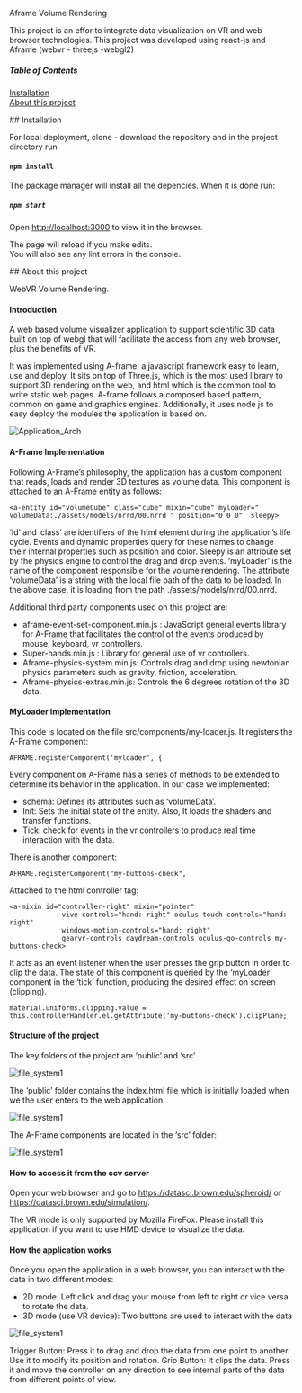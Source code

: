 Aframe Volume Rendering

This project is an effor to integrate data visualization on VR and web browser technologies.
This project was developed using react-js and Aframe (webvr - threejs -webgl2)

##### Table of Contents  
[Installation](#Installation)  
[About this project](#About)

<a name="Installation"/>
## Installation

For local deployment, clone - download the repository and in the project directory run 

#### `npm install`

The package manager will install all the depencies. When it is done run:

##### `npm start`

Open [http://localhost:3000](http://localhost:3000) to view it in the browser.

The page will reload if you make edits.<br>
You will also see any lint errors in the console.

<a name="About"/>
## About this project


WebVR Volume Rendering.

#### Introduction 

A web based volume visualizer application to support scientific 3D data built on top of webgl that will facilitate the access from any web browser, plus the benefits of VR.

It was implemented using A-frame, a javascript framework easy to learn, use and deploy. It sits on top of Three.js, which is the most used library to support 3D rendering on the web, and html which is the common tool to write static web pages. A-frame follows a composed based pattern, common on game and graphics engines. Additionally, it uses node js to easy deploy the modules the application is based on.

![Application_Arch](./imgs/archit.png)

#### A-Frame Implementation

Following A-Frame’s philosophy, the application has a custom component that reads, loads and render 3D textures as volume data. This component is attached to an A-Frame entity as follows:

    <a-entity id="volumeCube" class="cube" mixin="cube" myloader="    volumeData:./assets/models/nrrd/00.nrrd " position="0 0 0"  sleepy> 

‘Id’ and ‘class’ are identifiers of the html element during the application’s life cycle. Events and dynamic properties query for these names to change their internal properties such as position and color. Sleepy is an attribute set by the physics engine to control the drag and drop events. 
‘myLoader’ is the name of the component responsible for the volume rendering. The attribute ‘volumeData’ is a string with the local file path of the data to be loaded. In the above case, it is loading from the path ./assets/models/nrrd/00.nrrd.

Additional third party components used on this project are:

* aframe-event-set-component.min.js : JavaScript general events library for A-Frame that facilitates the control of the events produced by mouse, keyboard, vr controllers.
* Super-hands.min.js : Library for general use of vr controllers.
* Aframe-physics-system.min.js: Controls drag and drop using newtonian physics parameters such as gravity, friction, acceleration.
* Aframe-physics-extras.min.js: Controls the 6 degrees rotation of the 3D data.

#### MyLoader implementation

This code is located on the file src/components/my-loader.js. It registers the A-Frame component:

    AFRAME.registerComponent('myloader', {  
    
Every component on A-Frame has a series of methods to be extended to determine its behavior  in the application. In our case we implemented:

* schema:  Defines its attributes such as ‘volumeData’.
* Init: Sets the initial state of the entity. Also, It loads the shaders and transfer functions.
* Tick: check for events in the vr controllers to produce real time interaction with the data.

There is another component:

    AFRAME.registerComponent("my-buttons-check",

Attached to the html controller tag:

    <a-mixin id="controller-right" mixin="pointer"
                 vive-controls="hand: right" oculus-touch-controls="hand: right"
                 windows-motion-controls="hand: right"
                 gearvr-controls daydream-controls oculus-go-controls my-buttons-check>

It acts as an event listener when the user presses the grip button in order to clip the data. The state of this component is queried by the ‘myLoader’ component in the ‘tick’ function, producing the desired effect on screen (clipping).

    material.uniforms.clipping.value = this.controllerHandler.el.getAttribute('my-buttons-check').clipPlane;
    
#### Structure of the project 

The key folders of the project are ‘public’ and ‘src’

![file_system1](./imgs/filesystem.png)

The ‘public’ folder contains the index.html file which is initially loaded when we the user enters to the web application.

![file_system1](./imgs/filesystem2.png)

The A-Frame components are located in the ‘src’ folder:

![file_system1](./imgs/filesystem3.png)

#### How to access it from the ccv server
 
Open your web browser and go to https://datasci.brown.edu/spheroid/ or https://datasci.brown.edu/simulation/.

The VR mode is only supported by Mozilla FireFox. Please install this application if you want to use HMD device to visualize the data.

#### How the application works
 
Once you open the application in a web browser, you can interact with the data in two different modes: 
* 2D mode: Left click and drag your mouse from left to right or vice versa to rotate the data.
* 3D mode (use VR device): Two buttons are used to interact with the data

![file_system1](./imgs/controller.png)

Trigger Button: Press it to drag and drop the data from one point to another. Use it to modify its position and rotation.
Grip Button: It clips the data. Press it and move the controller on any direction to see internal parts of the data from different points of view.



